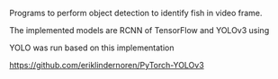 Programs to perform object detection to identify fish in video frame.

The implemented	models are RCNN of TensorFlow and YOLOv3 using 

YOLO was run based on this implementation 

https://github.com/eriklindernoren/PyTorch-YOLOv3